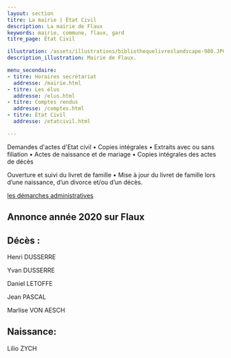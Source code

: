 ```yaml
---
layout: section
titre: La mairie | État Civil
description: La mairie de Flaux
keywords: mairie, commune, flaux, gard
titre_page: État Civil

illustration: /assets/illustrations/bibliothequelivreslandscape-980.JPG
description_illustration: Mairie de Flaux.

menu_secondaire:
- titre: Horaires secrétariat
  addresse: /mairie.html
- titre: Les élus
  addresse: /elus.html
- titre: Comptes rendus
  addresse: /comptes.html
- titre: État Civil
  addresse: /etatcivil.html

---
```


Demandes d'actes d'Etat civil
 • Copies intégrales
 • Extraits avec ou sans filiation
 • Actes de naissance et de mariage
 • Copies intégrales des actes de décès
 
Ouverture et suivi du livret de famille
 • Mise à jour du livret de famille lors d’une naissance, d’un divorce et/ou d’un décès.

[les démarches administratives](/naissance.html) 


## Annonce année 2020 sur Flaux

## Décès :

Henri DUSSERRE

Yvan DUSSERRE

Daniel LETOFFE

Jean PASCAL

Marlise VON AESCH

## Naissance:

Lilio ZYCH


